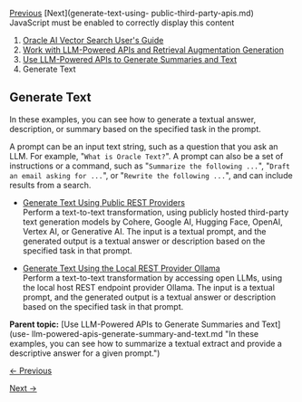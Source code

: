 [Previous](generate-summary-using-ollama.md) [Next](generate-text-using-
public-third-party-apis.md) JavaScript must be enabled to correctly display
this content

  1. [Oracle AI Vector Search User's Guide](index.md)
  2. [Work with LLM-Powered APIs and Retrieval Augmentation Generation](work-llm-powered-apis-and-retrieval-augmentation-generation-node.md)
  3. [Use LLM-Powered APIs to Generate Summaries and Text](use-llm-powered-apis-generate-summary-and-text.md)
  4. Generate Text

## Generate Text

In these examples, you can see how to generate a textual answer, description,
or summary based on the specified task in the prompt.

A prompt can be an input text string, such as a question that you ask an LLM.
For example, "`What is Oracle Text?`". A prompt can also be a set of
instructions or a command, such as "`Summarize the following ...`", "`Draft an
email asking for ...`", or "`Rewrite the following ...`", and can include
results from a search.

  * [Generate Text Using Public REST Providers](generate-text-using-public-third-party-apis.md)  
Perform a text-to-text transformation, using publicly hosted third-party text
generation models by Cohere, Google AI, Hugging Face, OpenAI, Vertex AI, or
Generative AI. The input is a textual prompt, and the generated output is a
textual answer or description based on the specified task in that prompt.

  * [Generate Text Using the Local REST Provider Ollama](generate-text-locally-ollama.md)  
Perform a text-to-text transformation by accessing open LLMs, using the local
host REST endpoint provider Ollama. The input is a textual prompt, and the
generated output is a textual answer or description based on the specified
task in that prompt.

**Parent topic:** [Use LLM-Powered APIs to Generate Summaries and Text](use-
llm-powered-apis-generate-summary-and-text.md "In these examples, you can
see how to summarize a textual extract and provide a descriptive answer for a
given prompt.")


[← Previous](generate-summary-using-ollama.md)

[Next →](generate-text-using-public-third-party-apis.md)
